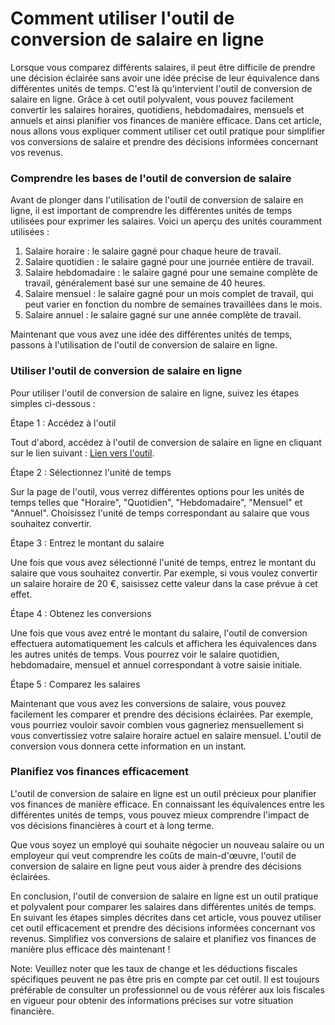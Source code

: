 Comment utiliser l'outil de conversion de salaire en ligne
==========================================================

Lorsque vous comparez différents salaires, il peut être difficile de prendre une décision éclairée sans avoir une idée précise de leur équivalence dans différentes unités de temps. C'est là qu'intervient l'outil de conversion de salaire en ligne. Grâce à cet outil polyvalent, vous pouvez facilement convertir les salaires horaires, quotidiens, hebdomadaires, mensuels et annuels et ainsi planifier vos finances de manière efficace. Dans cet article, nous allons vous expliquer comment utiliser cet outil pratique pour simplifier vos conversions de salaire et prendre des décisions informées concernant vos revenus.

### Comprendre les bases de l'outil de conversion de salaire

Avant de plonger dans l'utilisation de l'outil de conversion de salaire en ligne, il est important de comprendre les différentes unités de temps utilisées pour exprimer les salaires. Voici un aperçu des unités couramment utilisées :

1. Salaire horaire : le salaire gagné pour chaque heure de travail.
2. Salaire quotidien : le salaire gagné pour une journée entière de travail.
3. Salaire hebdomadaire : le salaire gagné pour une semaine complète de travail, généralement basé sur une semaine de 40 heures.
4. Salaire mensuel : le salaire gagné pour un mois complet de travail, qui peut varier en fonction du nombre de semaines travaillées dans le mois.
5. Salaire annuel : le salaire gagné sur une année complète de travail.

Maintenant que vous avez une idée des différentes unités de temps, passons à l'utilisation de l'outil de conversion de salaire en ligne.

### Utiliser l'outil de conversion de salaire en ligne

Pour utiliser l'outil de conversion de salaire en ligne, suivez les étapes simples ci-dessous :

Étape 1 : Accédez à l'outil

Tout d'abord, accédez à l'outil de conversion de salaire en ligne en cliquant sur le lien suivant : [Lien vers l'outil](https://www.onlinecalculatorsfree.com/fr/financial/annual-salary-calculator.html).

Étape 2 : Sélectionnez l'unité de temps

Sur la page de l'outil, vous verrez différentes options pour les unités de temps telles que "Horaire", "Quotidien", "Hebdomadaire", "Mensuel" et "Annuel". Choisissez l'unité de temps correspondant au salaire que vous souhaitez convertir.

Étape 3 : Entrez le montant du salaire

Une fois que vous avez sélectionné l'unité de temps, entrez le montant du salaire que vous souhaitez convertir. Par exemple, si vous voulez convertir un salaire horaire de 20 €, saisissez cette valeur dans la case prévue à cet effet.

Étape 4 : Obtenez les conversions

Une fois que vous avez entré le montant du salaire, l'outil de conversion effectuera automatiquement les calculs et affichera les équivalences dans les autres unités de temps. Vous pourrez voir le salaire quotidien, hebdomadaire, mensuel et annuel correspondant à votre saisie initiale.

Étape 5 : Comparez les salaires

Maintenant que vous avez les conversions de salaire, vous pouvez facilement les comparer et prendre des décisions éclairées. Par exemple, vous pourriez vouloir savoir combien vous gagneriez mensuellement si vous convertissiez votre salaire horaire actuel en salaire mensuel. L'outil de conversion vous donnera cette information en un instant.

### Planifiez vos finances efficacement

L'outil de conversion de salaire en ligne est un outil précieux pour planifier vos finances de manière efficace. En connaissant les équivalences entre les différentes unités de temps, vous pouvez mieux comprendre l'impact de vos décisions financières à court et à long terme.

Que vous soyez un employé qui souhaite négocier un nouveau salaire ou un employeur qui veut comprendre les coûts de main-d'œuvre, l'outil de conversion de salaire en ligne peut vous aider à prendre des décisions éclairées.

En conclusion, l'outil de conversion de salaire en ligne est un outil pratique et polyvalent pour comparer les salaires dans différentes unités de temps. En suivant les étapes simples décrites dans cet article, vous pouvez utiliser cet outil efficacement et prendre des décisions informées concernant vos revenus. Simplifiez vos conversions de salaire et planifiez vos finances de manière plus efficace dès maintenant !

Note: Veuillez noter que les taux de change et les déductions fiscales spécifiques peuvent ne pas être pris en compte par cet outil. Il est toujours préférable de consulter un professionnel ou de vous référer aux lois fiscales en vigueur pour obtenir des informations précises sur votre situation financière.